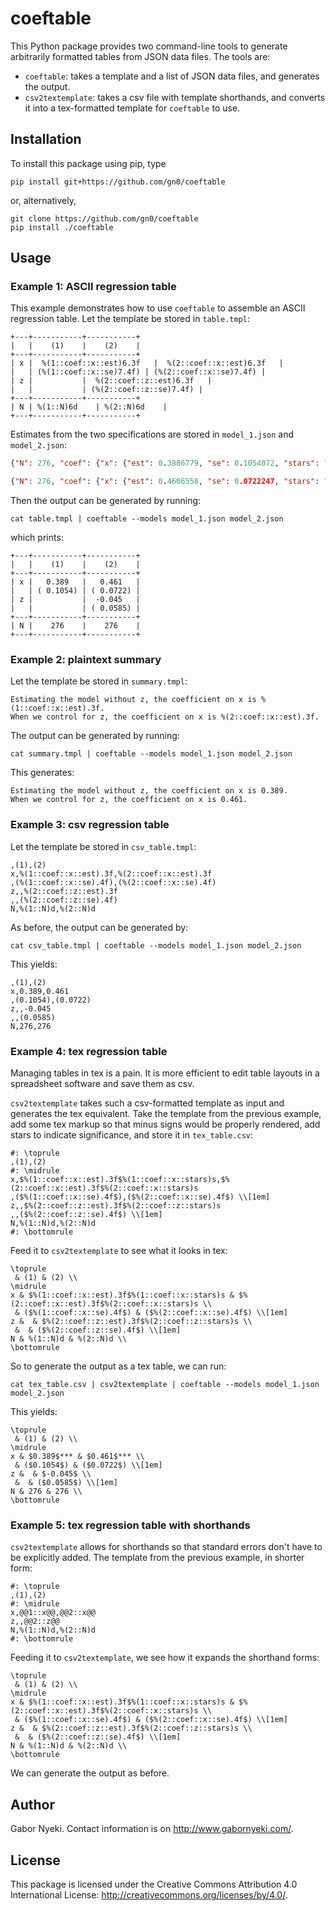 
# coeftable

This Python package provides two command-line tools to generate arbitrarily formatted tables from JSON data files.
The tools are:

- `coeftable`: takes a template and a list of JSON data files, and generates the output.
- `csv2textemplate`: takes a csv file with template shorthands, and converts it into a tex-formatted template for `coeftable` to use.

## Installation

To install this package using pip, type

```
pip install git+https://github.com/gn0/coeftable
```

or, alternatively,

```
git clone https://github.com/gn0/coeftable
pip install ./coeftable
```

## Usage

### Example 1: ASCII regression table

This example demonstrates how to use `coeftable` to assemble an ASCII regression table.
Let the template be stored in `table.tmpl`:

```
+---+-----------+-----------+
|   |    (1)    |    (2)    |
+---+-----------+-----------+
| x |  %(1::coef::x::est)6.3f   |  %(2::coef::x::est)6.3f   |
|   | (%(1::coef::x::se)7.4f) | (%(2::coef::x::se)7.4f) |
| z |           |  %(2::coef::z::est)6.3f   |
|   |           | (%(2::coef::z::se)7.4f) |
+---+-----------+-----------+
| N | %(1::N)6d    | %(2::N)6d    |
+---+-----------+-----------+
```

Estimates from the two specifications are stored in `model_1.json` and `model_2.json`:

```JSON
{"N": 276, "coef": {"x": {"est": 0.3886779, "se": 0.1054072, "stars": "***"}}}
```

```JSON
{"N": 276, "coef": {"x": {"est": 0.4606558, "se": 0.0722247, "stars": "***"}, "z": {"est": -0.0450573, "se": 0.0584647, "stars": ""}}}
```

Then the output can be generated by running:

```
cat table.tmpl | coeftable --models model_1.json model_2.json
```

which prints:

```
+---+-----------+-----------+
|   |    (1)    |    (2)    |
+---+-----------+-----------+
| x |   0.389   |   0.461   |
|   | ( 0.1054) | ( 0.0722) |
| z |           |  -0.045   |
|   |           | ( 0.0585) |
+---+-----------+-----------+
| N |    276    |    276    |
+---+-----------+-----------+
```

### Example 2: plaintext summary

Let the template be stored in `summary.tmpl`:

```
Estimating the model without z, the coefficient on x is %(1::coef::x::est).3f.
When we control for z, the coefficient on x is %(2::coef::x::est).3f.
```

The output can be generated by running:

```
cat summary.tmpl | coeftable --models model_1.json model_2.json
```

This generates:

```
Estimating the model without z, the coefficient on x is 0.389.
When we control for z, the coefficient on x is 0.461.
```

### Example 3: csv regression table

Let the template be stored in `csv_table.tmpl`:

```
,(1),(2)
x,%(1::coef::x::est).3f,%(2::coef::x::est).3f
,(%(1::coef::x::se).4f),(%(2::coef::x::se).4f)
z,,%(2::coef::z::est).3f
,,(%(2::coef::z::se).4f)
N,%(1::N)d,%(2::N)d
```

As before, the output can be generated by:

```
cat csv_table.tmpl | coeftable --models model_1.json model_2.json
```

This yields:

```
,(1),(2)
x,0.389,0.461
,(0.1054),(0.0722)
z,,-0.045
,,(0.0585)
N,276,276
```

### Example 4: tex regression table

Managing tables in tex is a pain.
It is more efficient to edit table layouts in a spreadsheet software and save them as csv.

`csv2textemplate` takes such a csv-formatted template as input and generates the tex equivalent.
Take the template from the previous example, add some tex markup so that minus signs would be properly rendered, add stars to indicate significance, and store it in `tex_table.csv`:

```
#: \toprule
,(1),(2)
#: \midrule
x,$%(1::coef::x::est).3f$%(1::coef::x::stars)s,$%(2::coef::x::est).3f$%(2::coef::x::stars)s
,($%(1::coef::x::se).4f$),($%(2::coef::x::se).4f$) \\[1em]
z,,$%(2::coef::z::est).3f$%(2::coef::z::stars)s
,,($%(2::coef::z::se).4f$) \\[1em]
N,%(1::N)d,%(2::N)d
#: \bottomrule
```

Feed it to `csv2textemplate` to see what it looks in tex:

```
\toprule
 & (1) & (2) \\
\midrule
x & $%(1::coef::x::est).3f$%(1::coef::x::stars)s & $%(2::coef::x::est).3f$%(2::coef::x::stars)s \\
 & ($%(1::coef::x::se).4f$) & ($%(2::coef::x::se).4f$) \\[1em]
z &  & $%(2::coef::z::est).3f$%(2::coef::z::stars)s \\
 &  & ($%(2::coef::z::se).4f$) \\[1em]
N & %(1::N)d & %(2::N)d \\
\bottomrule
```

So to generate the output as a tex table, we can run:

```
cat tex_table.csv | csv2textemplate | coeftable --models model_1.json model_2.json
```

This yields:

```
\toprule
 & (1) & (2) \\
\midrule
x & $0.389$*** & $0.461$*** \\
 & ($0.1054$) & ($0.0722$) \\[1em]
z &  & $-0.045$ \\
 &  & ($0.0585$) \\[1em]
N & 276 & 276 \\
\bottomrule
```

### Example 5: tex regression table with shorthands

`csv2textemplate` allows for shorthands so that standard errors don't have to be explicitly added.
The template from the previous example, in shorter form:

```
#: \toprule
,(1),(2)
#: \midrule
x,@@1::x@@,@@2::x@@
z,,@@2::z@@
N,%(1::N)d,%(2::N)d
#: \bottomrule
```

Feeding it to `csv2textemplate`, we see how it expands the shorthand forms:

```
\toprule
 & (1) & (2) \\
\midrule
x & $%(1::coef::x::est).3f$%(1::coef::x::stars)s & $%(2::coef::x::est).3f$%(2::coef::x::stars)s \\
 & ($%(1::coef::x::se).4f$) & ($%(2::coef::x::se).4f$) \\[1em]
z &  & $%(2::coef::z::est).3f$%(2::coef::z::stars)s \\
 &  & ($%(2::coef::z::se).4f$) \\[1em]
N & %(1::N)d & %(2::N)d \\
\bottomrule
```

We can generate the output as before.

## Author

Gabor Nyeki.  Contact information is on http://www.gabornyeki.com/.

## License

This package is licensed under the Creative Commons Attribution 4.0 International License: http://creativecommons.org/licenses/by/4.0/.

